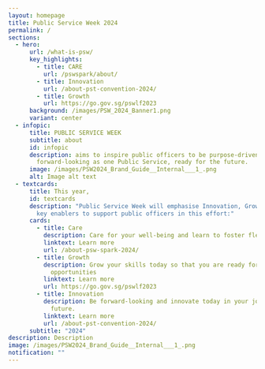 ```yaml
---
layout: homepage
title: Public Service Week 2024
permalink: /
sections:
  - hero:
      url: /what-is-psw/
      key_highlights:
        - title: CARE
          url: /pswspark/about/
        - title: Innovation
          url: /about-pst-convention-2024/
        - title: Growth
          url: https://go.gov.sg/pswlf2023
      background: /images/PSW_2024_Banner1.png
      variant: center
  - infopic:
      title: PUBLIC SERVICE WEEK
      subtitle: about
      id: infopic
      description: aims to inspire public officers to be purpose-driven and
        forward-looking as one Public Service, ready for the future.
      image: /images/PSW2024_Brand_Guide__Internal___1_.png
      alt: Image alt text
  - textcards:
      title: This year,
      id: textcards
      description: "Public Service Week will emphasise Innovation, Growth and Care as
        key enablers to support public officers in this effort:"
      cards:
        - title: Care
          description: Care for your well-being and learn to foster flexibility
          linktext: Learn more
          url: /about-psw-spark-2024/
        - title: Growth
          description: Grow your skills today so that you are ready for tomorrow's
            opportunities
          linktext: Learn more
          url: https://go.gov.sg/pswlf2023
        - title: Innovation
          description: Be forward-looking and innovate today in your job & beyond for the
            future.
          linktext: Learn more
          url: /about-pst-convention-2024/
      subtitle: "2024"
description: Description
image: /images/PSW2024_Brand_Guide__Internal___1_.png
notification: ""
---
```

